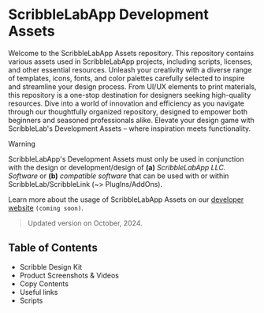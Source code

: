 
# ScribbleLabApp Development Assets

Welcome to the ScribbleLabApp Assets repository. This repository contains various assets used in ScribbleLabApp projects, including scripts, licenses, and other essential resources. Unleash your creativity with a diverse range of templates, icons, fonts, and color palettes carefully selected to inspire and streamline your design process. From UI/UX elements to print materials, this repository is a one-stop destination for designers seeking high-quality resources. Dive into a world of innovation and efficiency as you navigate through our thoughtfully organized repository, designed to empower both beginners and seasoned professionals alike. Elevate your design game with ScribbleLab's Development Assets – where inspiration meets functionality.

> [!WARNING]
> ScribbleLabApp's Development Assets must only be used in conjunction with the design or development/design of **(a)** *ScribbleLabApp LLC. Software* or **(b)** *compatible software* that can be used with or within ScribbleLab/ScribbleLink (~> PlugIns/AddOns).
>
> Learn more about the usage of ScribbleLabApp Assets on our [developer website]() `(coming soon)`.

> Updated version on October, 2024.

## Table of Contents

- Scribble Design Kit
- Product Screenshots & Videos
- Copy Contents
- Useful links
- Scripts